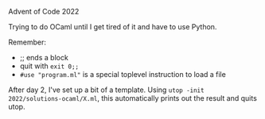 Advent of Code 2022

Trying to do OCaml until I get tired of it and have to use Python.

Remember:
+ ;; ends a block
+ quit with `exit 0;;`
+ `#use "program.ml"` is a special toplevel instruction to load a file

After day 2, I've set up a bit of a template. Using `utop -init 2022/solutions-ocaml/X.ml`, this automatically prints out the result and quits utop.